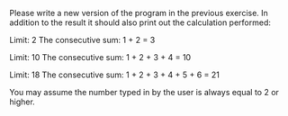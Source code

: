 Please write a new version of the program in the previous exercise. In addition to the result it should also print out the calculation performed:

Limit: 2
The consecutive sum: 1 + 2 = 3

Limit: 10
The consecutive sum: 1 + 2 + 3 + 4 = 10

Limit: 18
The consecutive sum: 1 + 2 + 3 + 4 + 5 + 6 = 21

You may assume the number typed in by the user is always equal to 2 or higher.
